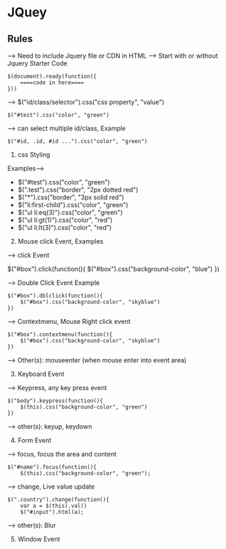 # JQuey

## Rules  

--> Need to include Jquery file or CDN in HTML
--> Start with or without Jquery Starter Code
    
    $(document).ready(function({
        ====code in here====
    }))

--> $("id/class/selector").css("css property", "value")

    $("#test").css("color", "green")

--> can select multiple id/class, Example

    $("#id, .id, #id ...").css("color", "green")


1. css Styling


Examples--> 

* $("#test").css("color", "green")
* $(".test").css("border", "2px dotted red")
* $("*").css("border", "3px solid red")
* $("li:first-child").css("color", "green") 
* $("ul li:eq(3)").css("color", "green")
* $("ul li:gt(1)").css("color", "red")
* $("ul li:lt(3)").css("color", "red")

2. Mouse click Event, Examples

--> click Event

$("#box").click(function(){
        $("#box").css("background-color", "blue")
    })

--> Double Click Event Example

    $("#box").dblclick(function(){
        $("#box").css("background-color", "skyblue")
    })

--> Contextmenu, Mouse Right click event

    $("#box").contextmenu(function(){
        $("#box").css("background-color", "skyblue")
    })

--> Other(s): mouseenter (when mouse enter into event area)

3. Keyboard Event

--> Keypress, any key press event

    $("body").keypress(function(){
        $(this).css("background-color", "green")
    })

--> other(s):  keyup, keydown

4. Form Event

--> focus, focus the area and content

    $("#name").focus(function(){
        $(this).css("background-color", "green");

--> change, Live value update

    $(".country").change(function(){
        var a = $(this).val()
        $("#input").html(a);

--> other(s): Blur

5. Window Event
